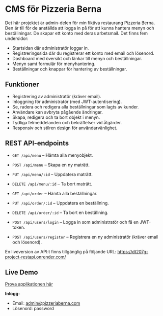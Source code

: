 # CMS för Pizzeria Berna

Det här projektet är admin-delen för min fiktiva restaurang Pizzeria Berna. Den är till för de anställda att logga in på för att kunna hantera menyn och beställningar. De skapar ett konto med deras arbetsmail. Det finns fem undersidor: 
- Startsidan där administratör loggar in.
- Registreringssida där du registrerar ett konto med email och lösenord.
- Dashboard med översikt och länkar till menyn och beställningar.
- Menyn samt formulär för menyhantering.
- Beställningar och knappar för hantering av beställningar.

## Funktioner

- Registrering av administratör (kräver email).
- Inloggning för administratör (med JWT-autentisering).
- Se, radera och redigera alla beställningar som lagts av kunder.
- Användare kan avbryta pågående ändringar.
- Skapa, redigera och ta bort objekt i menyn.
- Tydliga felmeddelanden och bekräftelser vid åtgärder.
- Responsiv och stilren design för användarvänlighet.

## REST API-endpoints

- `GET /api/menu` – Hämta alla menyobjekt.
- `POST /api/menu` – Skapa en ny maträtt.
- `PUT /api/menu/:id` – Uppdatera maträtt.
- `DELETE /api/menu/:id` – Ta bort maträtt.

- `GET /api/order` – Hämta alla beställningar.
- `PUT /api/order/:id` – Uppdatera en beställning.
- `DELETE /api/order/:id` – Ta bort en beställning.

- `POST /api/users/login` – Logga in som administratör och få en JWT-token.
- `POST /api/users/register` – Registrera en ny administratör (kräver email och lösenord).

En liveversion av API:t finns tillgänglig på följande URL: https://dt207g-project-restapi.onrender.com/

## Live Demo

[Prova applikationen här](https://pizzeriaberna-admin.netlify.app/)

**Inlogg:**
- Email: admin@pizzeriaberna.com
- Lösenord: password
